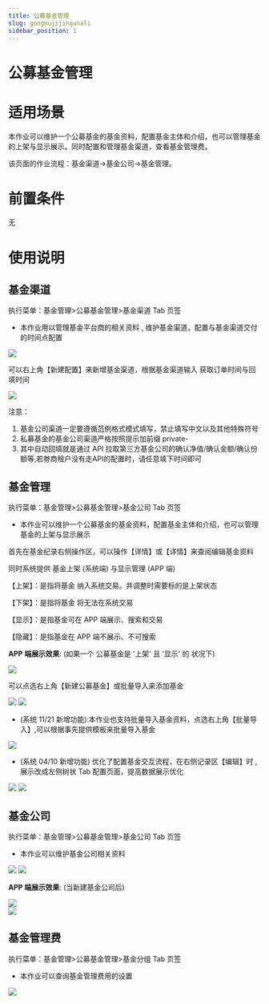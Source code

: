 ```yaml
---
title: 公募基金管理
slug: gongmujijingunali
sidebar_position: 1
---
```



# 公募基金管理

# 适用场景

本作业可以维护一个公募基金的基金资料，配置基金主体和介绍，也可以管理基金的上架与显示展示。同时配置和管理基金渠道，查看基金管理费。

该页面的作业流程：基金渠道→基金公司→基金管理。

# 前置条件

无

# 使用说明

## 基金渠道

执行菜单：基金管理&gt;公募基金管理&gt;基金渠道 Tab 页签

- 本作业用以管理基金平台商的相关资料 , 维护基金渠道，配置与基金渠道交付的时间点配置

<img src="/assets/LdafblyqeoTVUqxYlHKcU2XYng4.png"/>

可以右上角【新建配置】来新增基金渠道，根据基金渠道输入 获取订单时间与回填时间

<img src="/assets/Orj9b4sXOocF7kxPjvAcN65ongd.png"/>

注意：

1. 基金公司渠道一定要遵循范例格式模式填写，禁止填写中文以及其他特殊符号
2. 私募基金的基金公司渠道严格按照提示加前缀 private-
3. 其中自动回填就是通过 API 拉取第三方基金公司的确认净值/确认金额/确认份额等,若劵商租户没有走API的配置时，请任意填下时间即可

## 基金管理

执行菜单：基金管理&gt;公募基金管理&gt;基金公司 Tab 页签

- 本作业可以维护一个公募基金的基金资料，配置基金主体和介绍，也可以管理基金的上架与显示展示 

首先在基金纪录右侧操作区，可以操作【详情】或【详情】来查阅编辑基金资料

同时系统提供 基金上架 (系统端)  与显示管理 (APP 端)

【上架】：是指将基金 纳入系统交易。并调整时需要标的是上架状态      

【下架】：是指将基金 将无法在系统交易

【显示】：是指基金可在 APP 端展示、搜索和交易 

【隐藏】：是指基金在 APP 端不展示、不可搜索

**APP 端展示效果**:  (如果一个 公募基金是 '上架' 且 '显示' 的 状况下)

<img src="/assets/JB59bGPbCoOxlbxSsDHcSatZnNd.png"/>

可以点选右上角【新建公募基金】或批量导入来添加基金

<img src="/assets/FzcabCMjboCd7TxBmzdc5EUCnhb.png"/>

<img src="/assets/O5OsblRoIoTXnGxuERVcSPHEnPd.png"/>

-  (系统 11/21 新增功能):本作业也支持批量导入基金资料，点选右上角【批量导入】,可以根据事先提供模板来批量导入基金

<img src="/assets/GbzXb1FKqop8CWxJxL8cfAJ0nqc.png"/>

-  (系统 04/10 新增功能) 优化了配置基金交互流程，在右侧记录区【编辑】时 ,展示改成左侧树状 Tab 配置页面，提高数据展示优化

<img src="/assets/SHYObYEtooVbbZxf9ZnccAw0n5P.png"/>

<img src="/assets/Fdn6bWwgNo3MQ6xDDC8cjw4nnmh.png"/>

## 基金公司

执行菜单：基金管理&gt;公募基金管理&gt;基金公司 Tab 页签

- 本作业可以维护基金公司相关资料

<img src="/assets/TSOPb6wrUoZh46xjao8crq2HnNh.png"/>

<img src="/assets/HflIbP5n1oc1B9xpxDocUwBRnkU.png"/>

**APP 端展示效果**: (当新建基金公司后)

<div class="grid gap-3 grid-cols-2">
<div>
<img src="/assets/W4DQb6wjloJT9ExC5dgcBDqhndd.png"/>
</div>
<div>
<img src="/assets/Y5uxbJ0vcodldYxfjPMc0yjonGf.png"/>
</div>
</div>

## 基金管理费

执行菜单：基金管理&gt;公募基金管理&gt;基金分组 Tab 页签

- 本作业可以查询基金管理费用的设置

<img src="/assets/JvOSbjbavourZkxL7WWcehcPn9d.png"/>

